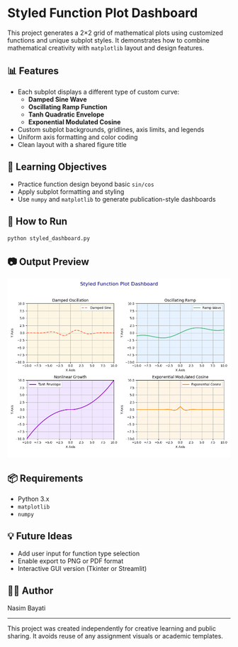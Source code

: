 # Styled Function Plot Dashboard

This project generates a 2×2 grid of mathematical plots using customized functions and unique subplot styles. It demonstrates how to combine mathematical creativity with `matplotlib` layout and design features.

## 📊 Features
- Each subplot displays a different type of custom curve:
  - **Damped Sine Wave**
  - **Oscillating Ramp Function**
  - **Tanh Quadratic Envelope**
  - **Exponential Modulated Cosine**
- Custom subplot backgrounds, gridlines, axis limits, and legends
- Uniform axis formatting and color coding
- Clean layout with a shared figure title

## 🧠 Learning Objectives
- Practice function design beyond basic `sin/cos`
- Apply subplot formatting and styling
- Use `numpy` and `matplotlib` to generate publication-style dashboards

## 🚀 How to Run
```bash
python styled_dashboard.py
```

## 📷 Output Preview
![Styled Function Plot Dashboard Output](styled_dashboard.png)


## 📦 Requirements
- Python 3.x
- `matplotlib`
- `numpy`

## 💡 Future Ideas
- Add user input for function type selection
- Enable export to PNG or PDF format
- Interactive GUI version (Tkinter or Streamlit)

## 👩‍💻 Author
Nasim Bayati

---
This project was created independently for creative learning and public sharing. It avoids reuse of any assignment visuals or academic templates.
